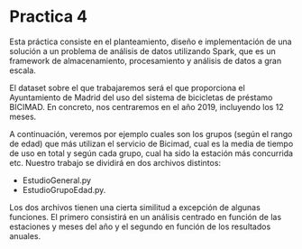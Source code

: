 # Practica 4

Esta práctica consiste en el planteamiento, diseño e implementación de una solución a un problema de análisis de datos utilizando Spark, que es un framework de almacenamiento, procesamiento y análisis de datos a gran escala.

El dataset sobre el que trabajaremos será el que proporciona el Ayuntamiento de Madrid del uso del sistema de bicicletas de préstamo BICIMAD. En concreto, nos centraremos en el año 2019, incluyendo los 12 meses.

A continuación, veremos por ejemplo cuales son los grupos (según el rango de edad) que más utilizan el servicio de Bicimad, cual es la media de tiempo de uso en total y según cada grupo, cual ha sido la estación más concurrida etc.
Nuestro trabajo se dividirá en dos archivos distintos: 
- EstudioGeneral.py
- EstudioGrupoEdad.py. 

Los dos archivos tienen una cierta similitud a excepción de algunas funciones. El primero consistirá en un análisis centrado en función de las estaciones y meses del año y el segundo en función de los resultados anuales.
